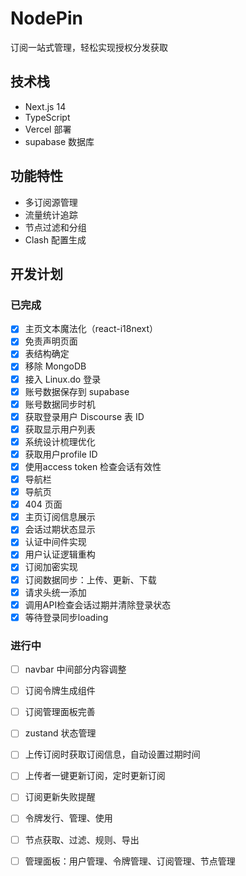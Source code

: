 # NodePin

订阅一站式管理，轻松实现授权分发获取

## 技术栈
- Next.js 14
- TypeScript
- Vercel 部署
- supabase 数据库

## 功能特性
- 多订阅源管理
- 流量统计追踪
- 节点过滤和分组
- Clash 配置生成

## 开发计划
### 已完成
- [x] 主页文本魔法化（react-i18next）
- [x] 免责声明页面
- [x] 表结构确定
- [x] 移除 MongoDB
- [x] 接入 Linux.do 登录
- [x] 账号数据保存到 supabase
- [x] 账号数据同步时机
- [x] 获取登录用户 Discourse 表 ID
- [x] 获取显示用户列表
- [X] 系统设计梳理优化
- [X] 获取用户profile ID
- [X] 使用access token 检查会话有效性
- [X] 导航栏
- [X] 导航页
- [X] 404 页面
- [X] 主页订阅信息展示
- [X] 会话过期状态显示
- [x] 认证中间件实现
- [x] 用户认证逻辑重构
- [X] 订阅加密实现
- [X] 订阅数据同步：上传、更新、下载
- [X] 请求头统一添加
- [x] 调用API检查会话过期并清除登录状态
- [x] 等待登录同步loading
### 进行中
- [ ] navbar 中间部分内容调整
- [ ] 订阅令牌生成组件
- [ ] 订阅管理面板完善
- [ ] zustand 状态管理
- [ ] 上传订阅时获取订阅信息，自动设置过期时间
- [ ] 上传者一键更新订阅，定时更新订阅
- [ ] 订阅更新失败提醒
- [ ] 令牌发行、管理、使用
- [ ] 节点获取、过滤、规则、导出
- [ ] 管理面板：用户管理、令牌管理、订阅管理、节点管理

